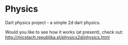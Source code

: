 Physics
=======

Dart physics project - a simple 2d dart physics.

Would you like to see how it works (at present), check out:
http://micstach.republika.pl/physics2d/physics.html

